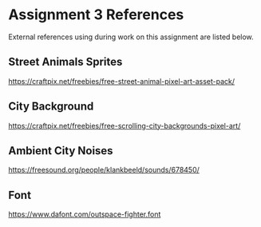 # Assignment 3 References
External references using during work on this assignment are listed below.

## Street Animals Sprites
https://craftpix.net/freebies/free-street-animal-pixel-art-asset-pack/

## City Background
https://craftpix.net/freebies/free-scrolling-city-backgrounds-pixel-art/ 

## Ambient City Noises
https://freesound.org/people/klankbeeld/sounds/678450/

## Font 
https://www.dafont.com/outspace-fighter.font